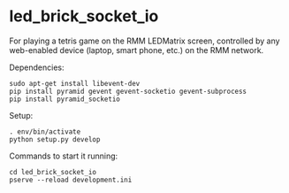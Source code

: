 # led_brick_socket_io

For playing a tetris game on the RMM LEDMatrix screen, controlled by any web-enabled device (laptop, smart phone, etc.) on the RMM network.

Dependencies:
```
sudo apt-get install libevent-dev
pip install pyramid gevent gevent-socketio gevent-subprocess
pip install pyramid_socketio
```

Setup:
```
. env/bin/activate
python setup.py develop
```


Commands to start it running:
```
cd led_brick_socket_io
pserve --reload development.ini
```
